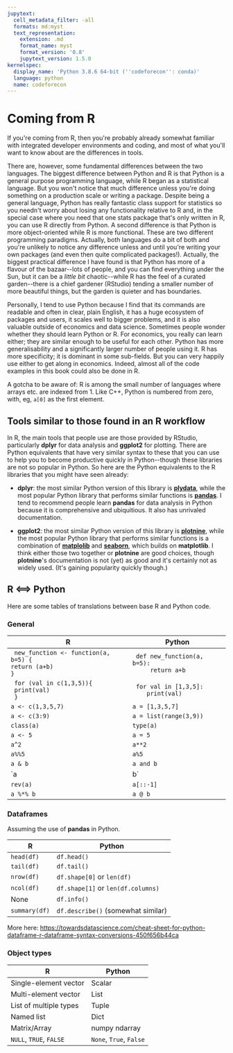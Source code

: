 ```yaml
---
jupytext:
  cell_metadata_filter: -all
  formats: md:myst
  text_representation:
    extension: .md
    format_name: myst
    format_version: '0.8'
    jupytext_version: 1.5.0
kernelspec:
  display_name: 'Python 3.8.6 64-bit (''codeforecon'': conda)'
  language: python
  name: codeforecon
---
```


# Coming from R

If you're coming from R, then you're probably already somewhat familiar with integrated developer environments and coding, and most of what you'll want to know about are the differences in tools.

There are, however, some fundamental differences between the two languages. The biggest difference between Python and R is that Python is a general purpose programming language, while R began as a statistical language. But you won't notice that much difference unless you're doing something on a production scale or writing a package. Despite being a general language, Python has really fantastic class support for statistics so you needn't worry about losing any functionality relative to R and, in the special case where you need that one stats package that's only written in R, you can use R directly from Python. A second difference is that Python is more object-oriented while R is more functional. These are two different programming paradigms. Actually, both languages do a bit of both and you're unlikely to notice any difference unless and until you're writing your own packages (and even then quite complicated packages!). Actually, the biggest practical difference I have found is that Python has more of a flavour of the bazaar--lots of people, and you can find everything under the Sun, but it can be a *little bit* chaotic--while R has the feel of a curated garden--there is a chief gardener (RStudio) tending a smaller number of more beautiful things, but the garden is quieter and has boundaries.

Personally, I tend to use Python because I find that its commands are readable and often in clear, plain English, it has a huge ecosystem of packages and users, it scales well to bigger problems, and it is also valuable outside of economics and data science. Sometimes people wonder whether they should learn Python or R. For economics, you really can learn either; they are similar enough to be useful for each other. Python has more generalisability and a significantly larger number of people using it. R has more specificity; it is dominant in some sub-fields. But you can very happily use either to get along in economics. Indeed, almost all of the code examples in this book could also be done in R.

A gotcha to be aware of: R is among the small number of languages where arrays etc. are indexed from 1. Like C++, Python is numbered from zero, with, eg, `a[0]` as the first element.

## Tools similar to those found in an R workflow

In R, the main tools that people use are those provided by RStudio, particularly **dplyr** for data analysis and **ggplot2** for plotting. There are Python equivalents that have very similar syntax to these that you can use to help you to become productive quickly in Python--though these libraries are not so popular in Python. So here are the Python equivalents to the R libraries that you might have seen already:

- **dplyr**: the most similar Python version of this library is [**plydata**](https://plydata.readthedocs.io/en/stable/index.html), while the most popular Python library that performs similar functions is [**pandas**](https://pandas.pydata.org/pandas-docs/stable/index.html). I tend to recommend people learn **pandas** for data analysis in Python because it is comprehensive and ubiquitious. It also has unrivaled documentation.

- **ggplot2**: the most similar Python version of this library is [**plotnine**](https://plotnine.readthedocs.io/en/stable/index.html), while the most popular Python library that performs similar functions is a combination of [**matplolib**](https://matplotlib.org/) and [**seaborn**](https://seaborn.pydata.org/), which builds on **matplotlib**. I think either those two together or **plotnine** are good choices, though **plotnine**'s documentation is not (yet) as good and it's certainly not as widely used. (It's gaining popularity quickly though.)

## R <==> Python

Here are some tables of translations between base R and Python code.

### General

| R      | Python |
| ----------- | ----------- |
| <code> new_function <- function(a, b=5) { <br>return (a+b) <br>} </code>  | <code> def new_function(a, b=5): <br> &nbsp;&nbsp;&nbsp;&nbsp;return a+b </code> |
| <code> for (val in c(1,3,5)){ <br>  print(val) <br> } </code>  | <code> for val in [1,3,5]:<br>&nbsp;&nbsp;&nbsp;&nbsp;print(val)</code>   |
| `a <- c(1,3,5,7)`   | `a = [1,3,5,7]`  |
| `a <- c(3:9)`   | `a = list(range(3,9))` |
| `class(a)`   | `type(a)`    |
| `a <- 5`   | `a = 5` |
| `a^2` | `a**2` |
| `a%%5` | `a%5`|
| `a & b` | `a and b` |
| `a | b` | `a or b` |
| `rev(a)` | `a[::-1]` |
| `a %*% b` | `a @ b` |

### Dataframes

Assuming the use of **pandas** in Python.

| R      | Python |
| ----------- | ----------- |
| `head(df)` | `df.head()` |
| `tail(df)` | `df.tail()` |
| `nrow(df)`   | `df.shape[0]` or `len(df)` |
| `ncol(df)`   | `df.shape[1]` or `len(df.columns)` |
| None  | `df.info()`    |
| `summary(df)`   | `df.describe()` (somewhat similar) |

More here: https://towardsdatascience.com/cheat-sheet-for-python-dataframe-r-dataframe-syntax-conversions-450f656b44ca

### Object types

| R      | Python |
| ----------- | ----------- |
| Single-element vector | Scalar |
| Multi-element vector | List |
| List of multiple types | Tuple |
| Named list | Dict |
| Matrix/Array | numpy ndarray |
| `NULL`, `TRUE`, `FALSE` | `None`, `True`, `False` |
